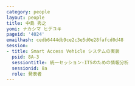 ```yaml
---
category: people
layout: people
title: 中島 秀之
yomi: ナカシマ ヒデユキ
pageid: '4024'
emailhash: cedb6444db9ce2c3e5d0e28fafcd0d48
session:
- title: Smart Access Vehicle システムの実装
  psid: 8A-3
  sessiontitle: 統一セッション-ITSのための情報分析
  sessionid: 8a
  role: 発表者
---
```

